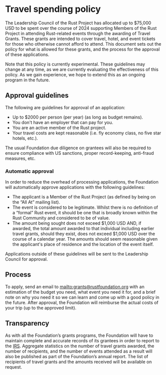 # Travel spending policy

The Leadership Council of the Rust Project has allocated up to $75,000 USD to be spent over the course of 2024 supporting Members of the Rust Project in attending Rust-related events through the awarding of Travel Grants. These grants are intended to cover travel, hotel, and event tickets for those who otherwise cannot afford to attend. This document sets out the policy for what is allowed for these grants, and the process for the approval of these applications.

Note that this policy is currently experimental. These guidelines may change at any time, as we are currently evaluating the effectiveness of this policy. As we gain experience, we hope to extend this as an ongoing program in the future.

## Approval guidelines

The following are guidelines for approval of an application:

- Up to $2000 per person (per year) (as long as budget remains).
- You don't have an employer that can pay for you.
- You are an active member of the Rust project.
- Your travel costs are kept reasonable (i.e. fly economy class, no five star hotels, etc.).

The usual Foundation due diligence on grantees will also be required to ensure compliance with US sanctions, proper record-keeping, anti-fraud measures, etc.

### Automatic approval

In order to reduce the overhead of processing applications, the Foundation will automatically approve applications with the following guidelines:

- The applicant is a Member of the Rust Project (as defined by being on the “All At” mailing list).
- The event is considered to be legitimate. Whilst there is no definition of a “formal” Rust event, it should be one that is broadly known within the Rust Community and considered to be of value.
- The amount being sought does not exceed $1,000 USD AND, if awarded, the total amount awarded to that individual including earlier travel grants, should they exist, does not exceed $1,000 USD over the course of a calendar year. The amounts should seem reasonable given the applicant's place of residence and the location of the event itself.

Applications outside of these guidelines will be sent to the Leadership Council for approval.

## Process

To apply, send an email to <mailto:grants@rustfoundation.org> with an estimation of the budget you need, what event you need it for, and a brief note on why you need it so we can learn and come up with a good policy in the future. After approval, the Foundation will reimburse the actual costs of your trip (up to the approved limit).

## Transparency

As with all the Foundation’s grants programs, the Foundation will have to maintain complete and accurate records of its grantees in order to report to the [IRS]. Aggregate statistics on the number of travel grants awarded, the number of recipients, and the number of events attended as a result will also be published as part of the Foundation’s annual report. The list of recipients of travel grants and the amounts received will be available on request.

[IRS]: https://www.irs.gov/
